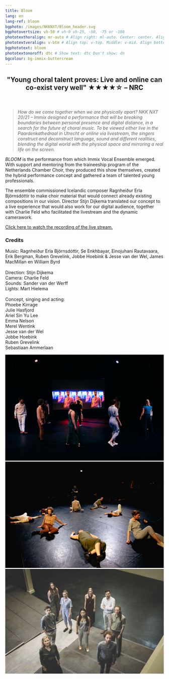 ```yaml
---
title: Bloom
lang: en
lang-ref: bloom
bgphoto: /images/NKKNXT/Bloom_header.svg
bgphotovertsize: vh-50 # vh-0 vh-25, -50, -75 or -100
phototexthoralign: mr-auto # Align right: ml-auto. Center: center. Align left: mr-auto 
phototextveralign: v-btm # Align top: v-top. Middle: v-mid. Align bottom: b-btm 
bgphototext: bloom
phototextonoroff: dtc # Show text: dtc Don't show: dn
bgcolour: bg-immix-buttercream
---
```



<article class="cf pa3 mw9 center">
  
<header class="fr w-100 w-two-thirds-l pl4 pr4">
    <h2 class="lh-title f3 b mt0">
        "Young choral talent proves: Live and online can co-exist very well" ★★★★☆ – NRC
    </h2>
</header>
  
<section class="fl w-100">
    <div class="fl w-100">
    <blockquote class="f6 ">
        <i>How do we come together when we are physically apart? NKK NXT 20/21 – Immix designed a performance that will be breaking boundaries between personal presence and digital distance, in a search for the future of choral music. To be viewed either live in the Paardenkathedraal in Utrecht or online via livestream, the singers construct and deconstruct language, sound and different realities, blending the digital world with the physical space and mirroring a real life on the screen.</i>
    </blockquote>
    </div>
    <div class="fl w-100">
        <p class="f6 ">
            <i>BLOOM</i> is the performance from which Immix Vocal Ensemble emerged. With support and mentoring from the traineeship program of the Netherlands Chamber Choir, they produced this show themselves, created the hybrid performance concept and gathered a team of talented young professionals.
        </p>
    </div>
    <div class="fl w-100">
    <p class="f6 ">
        The ensemble commissioned Icelandic composer Ragnheiður Erla Björnsdóttir to make choir material that would connect already existing compositions in our vision. Director Stijn Dijkema translated our concept to a live experience that would also work for our digital audience, together with Charlie Feld who facilitated the livestream and the dynamic camerawork.   
    </p>
    </div>
    <div class="fl w-100">
    <p class="f6 ">
        <a href="https://www.cultuurticket.nl/muziek/bloom-sequence-gatherings-nkk-nxt">Click here to watch the recording of the live stream.</a>
    </p>
    </div>
    <h3>Credits</h3>
    <div class="fl w-100">
    <p class="f6 ">
        Music: Ragnheiður Erla Björnsdóttir, Se Enkhbayar, Einojuhani Rautavaara, Erik Bergman, Ruben Grevelink, Jobbe Hoebink & Jesse van der Wel,  ⁠James MacMillan en William Byrd<br><br>
        Direction: Stijn Dijkema<br>
        Camera: Charlie Feld<br>
        Sounds: Sander van der Werff<br>
        Lights:  Mart Hielema<br><br>
        Concept, singing and acting:<br>
        Phoebe Kirrage<br>
        Julie Hasfjord<br>
        Ariel Sin Yu Lee<br>
        Emma Nelson<br>
        Merel Wentink<br>
        Jesse van der Wel<br>
        Jobbe Hoebink<br>
        Ruben Grevelink<br>
        Sebastiaan Ammerlaan
    </p>
    </div>
</section>



</article>

<div class="mw9-l center ph3-ns mt5">
<div class="cf ph2-ns">
    <div class="fl w-100 w-third-ns pa2">
    <img src="/images/NKKNXT/210625_NKKNXT_Bloom_LindeDorenbos-0266.jpg" alt="Linde Dorenbos" class="br3">
    </div>
    <div class="fl w-100 w-third-ns pa2">
    <img src="/images/NKKNXT/210625_NKKNXT_Bloom_LindeDorenbos-0172.jpg" alt="Linde Dorenbos photography" class="br3">
    </div>
    <div class="fl w-100 w-third-ns pa2">
    <img src="/images/NKKNXT/nnknxt_g002.jpg" alt="Eason Lam" class="br3">
    </div>
</div>
</div>
